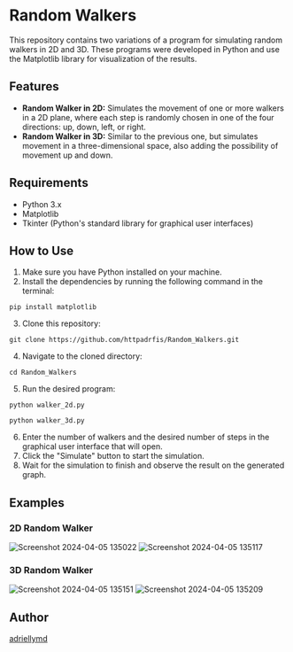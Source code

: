 <!DOCTYPE html>
<html lang="en">
<head>
    <meta charset="UTF-8">
    <meta name="viewport" content="width=device-width, initial-scale=1.0">
</head>
<body>
    <h1>Random Walkers</h1>
    <p>This repository contains two variations of a program for simulating random walkers in 2D and 3D. These programs were developed in Python and use the Matplotlib library for visualization of the results.</p>
    <h2>Features</h2>
    <ul>
        <li><strong>Random Walker in 2D:</strong> Simulates the movement of one or more walkers in a 2D plane, where each step is randomly chosen in one of the four directions: up, down, left, or right.</li>
        <li><strong>Random Walker in 3D:</strong> Similar to the previous one, but simulates movement in a three-dimensional space, also adding the possibility of movement up and down.</li>
    </ul>
    <h2>Requirements</h2>
    <ul>
        <li>Python 3.x</li>
        <li>Matplotlib</li>
        <li>Tkinter (Python's standard library for graphical user interfaces)</li>
    </ul>
    <h2>How to Use</h2>
    <ol>
        <li>Make sure you have Python installed on your machine.</li>
        <li>Install the dependencies by running the following command in the terminal:</li>
    </ol>
    <pre><code>pip install matplotlib</code></pre>
    <ol start="3">
        <li>Clone this repository:</li>
    </ol>
    <pre><code>git clone https://github.com/httpadrfis/Random_Walkers.git</code></pre>
    <ol start="4">
        <li>Navigate to the cloned directory:</li>
    </ol>
    <pre><code>cd Random_Walkers</code></pre>
    <ol start="5">
        <li>Run the desired program:</li>
    </ol>
    <pre><code>python walker_2d.py</code></pre>
    <pre><code>python walker_3d.py</code></pre>
    <ol start="6">
        <li>Enter the number of walkers and the desired number of steps in the graphical user interface that will open.</li>
        <li>Click the "Simulate" button to start the simulation.</li>
        <li>Wait for the simulation to finish and observe the result on the generated graph.</li>
    </ol>
    <h2>Examples</h2>
    <h3>2D Random Walker</h3>
    <img src="https://github.com/httpadrfis/Caminhantes_Aleatorios/assets/127459067/4d2eafdc-333b-40a7-b5bb-4e5f7ed65050" alt="Screenshot 2024-04-05 135022">
    <img src="https://github.com/httpadrfis/Caminhantes_Aleatorios/assets/127459067/d330f13b-e839-44fd-ba12-2b84f51ea909" alt="Screenshot 2024-04-05 135117">
    <h3>3D Random Walker</h3>
    <img src="https://github.com/httpadrfis/Caminhantes_Aleatorios/assets/127459067/58dcedc2-c3b6-4d35-a718-98a747223036" alt="Screenshot 2024-04-05 135151">
    <img src="https://github.com/httpadrfis/Caminhantes_Aleatorios/assets/127459067/3a22292b-14e0-483e-ae73-3c5bdf337706" alt="Screenshot 2024-04-05 135209">
    <h2>Author</h2>
    <p><a href="https://github.com/adriellymd">adriellymd</a></p>
</body>
</html>
